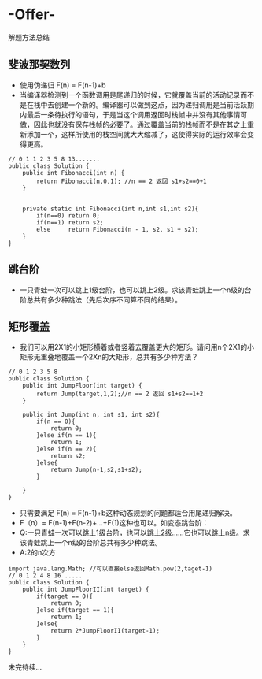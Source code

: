 # -Offer-
解题方法总结

## 斐波那契数列
- 使用伪递归  F(n) = F(n-1)+b
- 当编译器检测到一个函数调用是尾递归的时候，它就覆盖当前的活动记录而不是在栈中去创建一个新的。编译器可以做到这点，因为递归调用是当前活跃期内最后一条待执行的语句，于是当这个调用返回时栈帧中并没有其他事情可做，因此也就没有保存栈帧的必要了。通过覆盖当前的栈帧而不是在其之上重新添加一个，这样所使用的栈空间就大大缩减了，这使得实际的运行效率会变得更高。
```
// 0 1 1 2 3 5 8 13.......
public class Solution {
    public int Fibonacci(int n) {
        return Fibonacci(n,0,1); //n == 2 返回 s1+s2==0+1
    }
     
     
    private static int Fibonacci(int n,int s1,int s2){
        if(n==0) return 0;
        if(n==1) return s2;
        else     return Fibonacci(n - 1, s2, s1 + s2);
    }
}
```
## 跳台阶  
- 一只青蛙一次可以跳上1级台阶，也可以跳上2级。求该青蛙跳上一个n级的台阶总共有多少种跳法（先后次序不同算不同的结果）。
## 矩形覆盖
- 我们可以用2X1的小矩形横着或者竖着去覆盖更大的矩形。请问用n个2X1的小矩形无重叠地覆盖一个2Xn的大矩形，总共有多少种方法？
```
// 0 1 2 3 5 8
public class Solution {
    public int JumpFloor(int target) {
        return Jump(target,1,2);//n == 2 返回 s1+s2==1+2
    }
    
    public int Jump(int n, int s1, int s2){
        if(n == 0){
            return 0;
        }else if(n == 1){
            return 1;
        }else if(n == 2){
            return s2;
        }else{
            return Jump(n-1,s2,s1+s2);
        }
        
    }
}

```
- 只需要满足 F(n) = F(n-1)+b这种动态规划的问题都适合用尾递归解决。
- F（n）= F(n-1)+F(n-2)+...+F(1)这种也可以。如变态跳台阶：
- Q:一只青蛙一次可以跳上1级台阶，也可以跳上2级……它也可以跳上n级。求该青蛙跳上一个n级的台阶总共有多少种跳法。
- A:2的n次方
```
import java.lang.Math; //可以直接else返回Math.pow(2,taget-1)
// 0 1 2 4 8 16 .....
public class Solution {
    public int JumpFloorII(int target) {
        if(target == 0){
            return 0;
        }else if(target == 1){
            return 1;
        }else{
            return 2*JumpFloorII(target-1);
        }
    }
}
```
未完待续...

